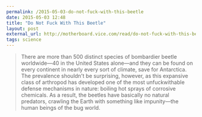 ```yaml
---
permalink: /2015-05-03-do-not-fuck-with-this-beetle
date: 2015-05-03 12:48
title: "Do Not Fuck With This Beetle"
layout: post 
external_url: http://motherboard.vice.com/read/do-not-fuck-with-this-beetle
tags: science
---
```


>There are more than 500 distinct species of bombardier beetle worldwide—40 in the United States alone—and they can be found on every continent in nearly every sort of climate, save for Antarctica. The prevalence shouldn't be surprising, however, as this expansive class of arthropod has developed one of the most unfuckwithable defense mechanisms in nature: boiling hot sprays of corrosive chemicals. As a result, the beetles have basically no natural predators, crawling the Earth with something like impunity—the human beings of the bug world.
